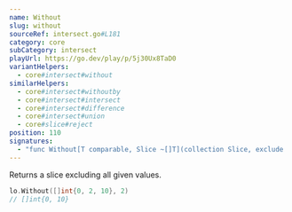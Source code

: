 ```yaml
---
name: Without
slug: without
sourceRef: intersect.go#L181
category: core
subCategory: intersect
playUrl: https://go.dev/play/p/5j30Ux8TaD0
variantHelpers:
  - core#intersect#without
similarHelpers:
  - core#intersect#withoutby
  - core#intersect#intersect
  - core#intersect#difference
  - core#intersect#union
  - core#slice#reject
position: 110
signatures:
  - "func Without[T comparable, Slice ~[]T](collection Slice, exclude ...T) Slice"
---
```


Returns a slice excluding all given values.

```go
lo.Without([]int{0, 2, 10}, 2)
// []int{0, 10}
```


